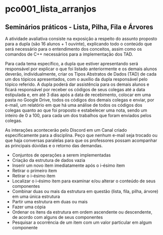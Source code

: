 # pco001_lista_arranjos

## Seminários práticos - Lista, Pilha, Fila e Árvores

A atividade avaliativa consiste na exposição a respeito do assunto proposto para a dupla (são 16 alunos + 1 ouvinte), explicando todo o conteúdo que será necessário para o entendimento dos conceitos, assim como os comandos de C++ necessários para a implementação dos TAD.

Para cada tema específico, a dupla que estiver apresentando será responsável por explicar o que foi listado anteriormente e os demais alunos deverão, individualmente, criar os Tipos Abstratos de Dados (TAD) de cada um dos tópicos apresentados, com o auxílio da dupla responsável pelo tópico referido. A dupla poderá dar assistência para os demais alunos e ficará responsável por receber os códigos de seus colegas até a data estipulada e, em até 3 dias após a data de recebimento, colocar em uma pasta no Google Drive, todos os códigos dos demais colegas e enviar, por e-mail, um relatório em que há uma análise de todos os códigos dos colegas quanto ao que foi proposto e estabelecer uma nota, sendo um inteiro de 0 a 100, para cada um dos trabalhos que foram enviados pelos colegas.

As interações acontecerão pelo Discord em um Canal criado especificamente para a disciplina. Peço que nenhum e-mail seja trocado ou que haja conversas paralelas para que os professores possam acompanhar as principais dúvidas e o retorno das demandas.

* Conjuntos de operações a serem implementadas
* Criação da estrutura de dados vazia
* Inserir um novo item imediatamente após o i-ésimo item
* Retirar o primeiro item
* Retirar o i-ésimo item
* Localizar o i-ésimo item para examinar e/ou alterar o conteúdo de seus componentes
* Combinar duas ou mais da estrutura em questão (lista, fila, pilha, árvore) em uma única estrutura
* Partir uma estrutura em duas ou mais
* Fazer uma cópia
* Ordenar os itens da estrutura em ordem ascendente ou descendente, de acordo com alguns de seus componentes
* Pesquisar a ocorrência de um item com um valor particular em algum componente

